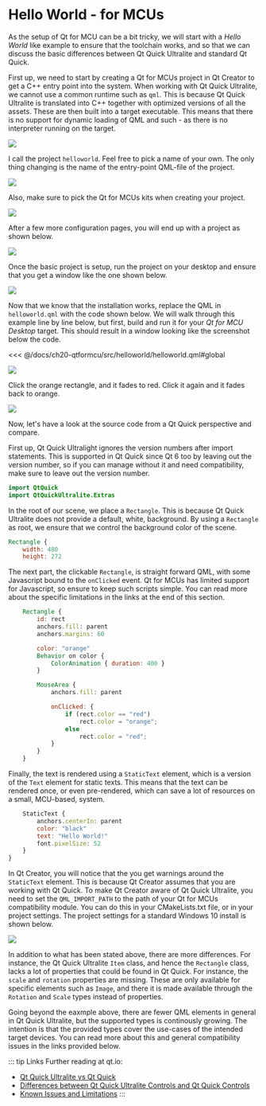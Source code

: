 # Hello World - for MCUs

As the setup of Qt for MCU can be a bit tricky, we will start with a _Hello World_ like example to ensure that the toolchain works, and so that we can discuss the basic differences between Qt Quick Ultralite and standard Qt Quick.

First up, we need to start by creating a Qt for MCUs project in Qt Creator to get a C++ entry point into the system. When working with Qt Quick Ultralite, we cannot use a common runtime such as ``qml``. This is because Qt Quick Ultralite is translated into C++ together with optimized versions of all the assets. These are then built into a target executable. This means that there is no support for dynamic loading of QML and such - as there is no interpreter running on the target.

![](./assets/create-project-1.png)

I call the project ``helloworld``. Feel free to pick a name of your own. The only thing changing is the name of the entry-point QML-file of the project.

![](./assets/create-project-2.png)

Also, make sure to pick the Qt for MCUs kits when creating your project.

![](./assets/create-project-3.png)

After a few more configuration pages, you will end up with a project as shown below.

![](./assets/qtcreator-with-project.png)

Once the basic project is setup, run the project on your desktop and ensure that you get a window like the one shown below.

![](./assets/qul-hello-world.png)

Now that we know that the installation works, replace the QML in ``helloworld.qml`` with the code shown below. We will walk through this example line by line below, but first, build and run it for your _Qt for MCU Desktop_ target. This should result in a window looking like the screenshot below the code.

<<< @/docs/ch20-qtformcu/src/helloworld/helloworld.qml#global

![](./assets/hello-world-orange.png)

Click the orange rectangle, and it fades to red. Click it again and it fades back to orange.

![](./assets/hello-world-red.png)

Now, let's have a look at the source code from a Qt Quick perspective and compare.

First up, Qt Quick Ultralight ignores the version numbers after import statements. This is supported in Qt Quick since Qt 6 too by leaving out the version number, so if you can manage without it and need compatibility, make sure to leave out the version number.

```qml
import QtQuick
import QtQuickUltralite.Extras
```

In the root of our scene, we place a ``Rectangle``. This is because Qt Quick Ultralite does not provide a default, white, background. By using a ``Rectangle`` as root, we ensure that we control the background color of the scene.

```qml
Rectangle {
    width: 480
    height: 272
```

The next part, the clickable ``Rectangle``, is straight forward QML, with some Javascript bound to the ``onClicked`` event. Qt for MCUs has limited support for Javascript, so ensure to keep such scripts simple. You can read more about the specific limitations in the links at the end of this section.

```qml
    Rectangle {
        id: rect
        anchors.fill: parent
        anchors.margins: 60

        color: "orange"
        Behavior on color {
            ColorAnimation { duration: 400 }
        }

        MouseArea {
            anchors.fill: parent

            onClicked: {
                if (rect.color == "red")
                    rect.color = "orange";
                else
                    rect.color = "red";
            }
        }
    }
```

Finally, the text is rendered using a ``StaticText`` element, which is a version of the ``Text`` element for static texts. This means that the text can be rendered once, or even pre-rendered, which can save a lot of resources on a small, MCU-based, system.

```qml
    StaticText {
        anchors.centerIn: parent
        color: "black"
        text: "Hello World!"
        font.pixelSize: 52
    }
}
```

In Qt Creator, you will notice that the you get warnings around the ``StaticText`` element. This is because Qt Creator assumes that you are working with Qt Quick. To make Qt Creator aware of Qt Quick Ultralite, you need to set the ``QML_IMPORT_PATH`` to the path of your Qt for MCUs compatibility module. You can do this in your CMakeLists.txt file, or in your project settings. The project settings for a standard Windows 10 install is shown below.

![](./assets/qtcreator-qml-import-path.png)

In addition to what has been stated above, there are more differences. For instance, the Qt Quick Ultralite ``Item`` class, and hence the ``Rectangle`` class, lacks a lot of properties that could be found in Qt Quick. For instance, the ``scale`` and ``rotation`` properties are missing. These are only available for specific elements such as ``Image``, and there it is made available through the ``Rotation`` and ``Scale`` types instead of properties.

Going beyond the eaxmple above, there are fewer QML elements in general in Qt Quick Ultralite, but the supported types is continously growing. The intention is that the provided types cover the use-cases of the intended target devices. You can read more about this and general compatibility issues in the links provided below.

::: tip Links
Further reading at qt.io:
* [Qt Quick Ultralite vs Qt Quick](https://doc.qt.io/QtForMCUs/qtul-qtquick-differences.html)
* [Differences between Qt Quick Ultralite Controls and Qt Quick Controls](https://doc.qt.io/QtForMCUs/qtul-qtquick-controls-api-differences.html)
* [Known Issues and Limitations](https://doc.qt.io/QtForMCUs/qtul-known-issues.html)
:::
